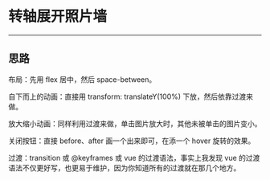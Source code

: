 # 转轴展开照片墙

<TurnImagesWalls/>

---

## 思路

布局：先用 flex 居中，然后 space-between。

自下而上的动画：直接用 transform: translateY(100%) 下放，然后依靠过渡来做。

放大缩小动画：同样利用过渡来做，单击图片放大时，其他未被单击的图片变小。

关闭按钮：直接 before、after 画一个出来即可，在添一个 hover 旋转的效果。


过渡：transition 或 @keyframes 或 vue 的过渡语法，事实上我发现 vue 的过渡语法不仅更好写，也更易于维护，因为你知道所有的过渡就在那几个地方。